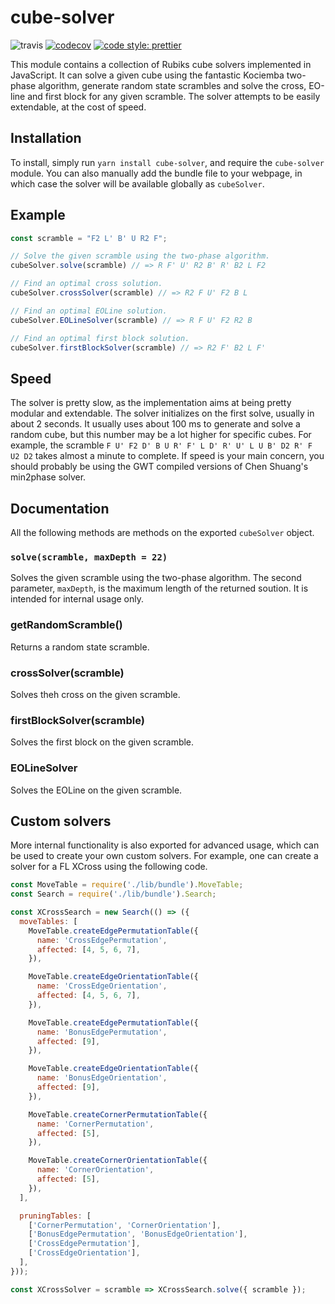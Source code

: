# cube-solver

![travis](https://travis-ci.org/torjusti/cube-solver.svg?branch=master)
[![codecov](https://codecov.io/gh/torjusti/cube-solver/branch/master/graph/badge.svg)](https://codecov.io/gh/torjusti/cube-solver)
[![code style: prettier](https://img.shields.io/badge/code_style-prettier-ff69b4.svg?style=flat-square)](https://github.com/prettier/prettier)

This module contains a collection of Rubiks cube solvers implemented in JavaScript. It can solve a given cube using the fantastic Kociemba two-phase algorithm, generate random state scrambles and solve the cross, EO-line and first block for any given scramble. The solver attempts to be easily extendable, at the cost of speed.

## Installation

To install, simply run `yarn install cube-solver`, and require the `cube-solver` module. You can also manually add the bundle file to your webpage, in which case the solver will be available globally as `cubeSolver`.

## Example

```javascript
const scramble = "F2 L' B' U R2 F";

// Solve the given scramble using the two-phase algorithm.
cubeSolver.solve(scramble) // => R F' U' R2 B' R' B2 L F2

// Find an optimal cross solution.
cubeSolver.crossSolver(scramble) // => R2 F U' F2 B L

// Find an optimal EOLine solution.
cubeSolver.EOLineSolver(scramble) // => R F U' F2 R2 B

// Find an optimal first block solution.
cubeSolver.firstBlockSolver(scramble) // => R2 F' B2 L F'
```

Speed
-----

The solver is pretty slow, as the implementation aims at being pretty modular and extendable. The solver initializes on the first solve, usually in about 2 seconds. It usually uses about 100 ms to generate and solve a random cube, but this number may be a lot higher for specific cubes. For example, the scramble `F U' F2 D' B U R' F' L D' R' U' L U B' D2 R' F U2 D2` takes almost a minute to complete. If speed is your main concern, you should probably be using the GWT compiled versions of Chen Shuang's min2phase solver.


## Documentation

All the following methods are methods on the exported `cubeSolver` object.

### `solve(scramble, maxDepth = 22)`

Solves the given scramble using the two-phase algorithm. The second parameter, `maxDepth`, is the maximum length of the returned soution. It is intended for internal usage only.

### getRandomScramble()

Returns a random state scramble.

### crossSolver(scramble)

Solves theh cross on the given scramble.

### firstBlockSolver(scramble)

Solves the first block on the given scramble.

### EOLineSolver

Solves the EOLine on the given scramble.

## Custom solvers

More internal functionality is also exported for advanced usage, which can be used to create your own custom solvers. For example, one can create a solver for a FL XCross using the following code.

```javascript
const MoveTable = require('./lib/bundle').MoveTable;
const Search = require('./lib/bundle').Search;

const XCrossSearch = new Search(() => ({
  moveTables: [
    MoveTable.createEdgePermutationTable({
      name: 'CrossEdgePermutation',
      affected: [4, 5, 6, 7],
    }),

    MoveTable.createEdgeOrientationTable({
      name: 'CrossEdgeOrientation',
      affected: [4, 5, 6, 7],
    }),

    MoveTable.createEdgePermutationTable({
      name: 'BonusEdgePermutation',
      affected: [9],
    }),

    MoveTable.createEdgeOrientationTable({
      name: 'BonusEdgeOrientation',
      affected: [9],
    }),

    MoveTable.createCornerPermutationTable({
      name: 'CornerPermutation',
      affected: [5],
    }),

    MoveTable.createCornerOrientationTable({
      name: 'CornerOrientation',
      affected: [5],
    }),
  ],

  pruningTables: [
    ['CornerPermutation', 'CornerOrientation'],
    ['BonusEdgePermutation', 'BonusEdgeOrientation'],
    ['CrossEdgePermutation'],
    ['CrossEdgeOrientation'],
  ],
}));

const XCrossSolver = scramble => XCrossSearch.solve({ scramble });
```